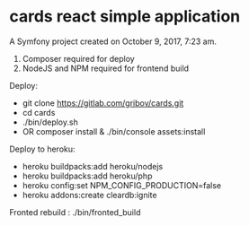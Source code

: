 cards react simple application
=============

A Symfony project created on October 9, 2017, 7:23 am.
1) Composer required for deploy
2) NodeJS and NPM required for frontend build


Deploy:
 - git clone https://gitlab.com/gribov/cards.git
 - cd cards
 - ./bin/deploy.sh
 - OR composer install & ./bin/console assets:install
 
Deploy to heroku:
  - heroku buildpacks:add heroku/nodejs
  - heroku buildpacks:add heroku/php
  - heroku config:set NPM_CONFIG_PRODUCTION=false
  - heroku addons:create cleardb:ignite
 
Fronted rebuild : ./bin/fronted_build
